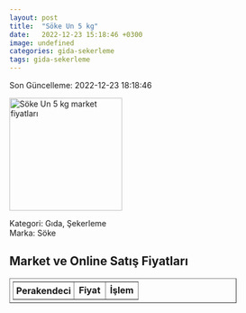 ```yaml
---
layout: post
title:  "Söke Un 5 kg"
date:   2022-12-23 15:18:46 +0300
image: undefined
categories: gida-sekerleme
tags: gida-sekerleme
---
```


Son Güncelleme: 2022-12-23 18:18:46

<img src="undefined" width="200" alt="Söke Un 5 kg market fiyatları" />

Kategori: Gıda, Şekerleme
<br />
Marka: Söke

<h2>Market ve Online Satış Fiyatları</h2>

<table border="1" style="padding: 5px;width:80%;">
  <tr>
    <td style="padding: 5px;"><strong>Perakendeci</strong></td>
    <td><strong>Fiyat</strong></td>
    <td><strong>İşlem</strong></td>
  </tr>
  
</table>
